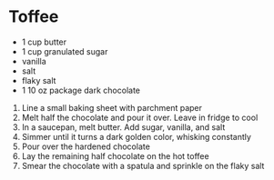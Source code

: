 # Toffee
- 1 cup butter
- 1 cup granulated sugar
- vanilla
- salt
- flaky salt
- 1 10 oz package dark chocolate

1. Line a small baking sheet with parchment paper
2. Melt half the chocolate and pour it over. Leave in fridge to cool
3. In a saucepan, melt butter. Add sugar, vanilla, and salt
4. Simmer until it turns a dark golden color, whisking constantly
5. Pour over the hardened chocolate
6. Lay the remaining half chocolate on the hot toffee
7. Smear the chocolate with a spatula and sprinkle on the flaky salt